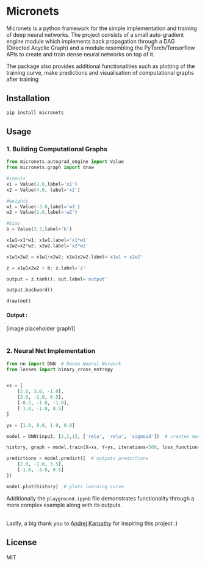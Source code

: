 # Micronets

Micronets is a python framework for the simple implementation and training of deep neural networks. The project consists of a small auto-gradient engine module which implements back propagation through a DAG (Directed Acyclic Graph) and a module resembling the PyTorch/Tensorflow APIs to create and train dense neural networks on top of it.

The package also provides additional functionalities such as plotting of the training curve, make predictions and visualisation of computational graphs after training

## Installation 

```bash
pip install micronets
```

## Usage

### 1. Building Computational Graphs

```py
from micronets.autograd_engine import Value
from micronets.graph import draw

#inputs
x1 = Value(2.0,label='x1')
x2 = Value(4.0, label='x2')

#weights
w1 = Value(-3.0,label='w1')
w2 = Value(1.0,label='w2')

#bias
b = Value(3.3,label='b')

x1w1=x1*w1; x1w1.label='x1*w1'
x2w2=x2*w2; x2w2.label='x2*w2'

x1w1x2w2 = x1w1+x2w2; x1w1x2w2.label='x1w1 + x2w2'

z = x1w1x2w2 + b; z.label='z'

output = z.tanh(); out.label='output'

output.backward()

draw(out)
```
#### Output :

[image placeholder graph1]
<br>
<br>

### 2. Neural Net Implementation

```py
from nn import DNN  # Dense Neural Network
from losses import binary_cross_entropy


xs = [
    [2.0, 3.0, -1.0],
    [3.0, -1.0, 0.5],
    [-0.5, -1.0, -1.0],
    [-1.0, -1.0, 0.5]
]

ys = [1.0, 0.0, 1.0, 0.0]

model = DNN(inpu3, [2,2,1], ['relu', 'relu', 'sigmoid'])  # creates model architecture

history, graph = model.train(X=xs, Y=ys, iterations=500, loss_function=binary_cross_entropy, learning_rate=0.1)  # trains network and stores loss function history and computational graph

predictions = model.predict([  # outputs predictions
    [2.0, -1.0, 3.5],
    [-1.0, -3.0, 0.5]
]) 

model.plot(history)  # plots learning curve
```

Additionally the `playground.ipynb` file demonstrates functionality through a more complex example along with its outputs.
<br>
<br>

Lastly, a big thank you to [Andrej Karpathy](https://github.com/karpathy) for inspiring this project :)

## License

MIT
